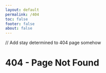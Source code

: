 ```yaml
---
layout: default
permalink: /404
toc: false
footer: false
about: false
---
```

// Add stay determined to 404 page somehow
# 404 - Page Not Found

